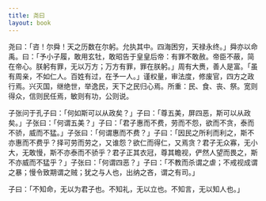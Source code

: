 ```yaml
---
title: 尧曰
layout: book
---
```


尧曰：「咨！尔舜！天之历数在尔躬。允执其中。四海困穷，天禄永终。」舜亦以命禹。曰：「予小子履，敢用玄牡，敢昭告于皇皇后帝：有罪不敢赦。帝臣不蔽，简在帝心。朕躬有罪，无以万方；万方有罪，罪在朕躬。」周有大赉，善人是富。「虽有周亲，不如仁人。百姓有过，在予一人。」谨权量，审法度，修废官，四方之政行焉。兴灭国，继绝世，举逸民，天下之民归心焉。所重：民、食、丧、祭。宽则得众，信则民任焉，敏则有功，公则说。

子张问于孔子曰：「何如斯可以从政矣？」子曰：「尊五美，屏四恶，斯可以从政矣。」子张曰：「何谓五美？」子曰：「君子惠而不费，劳而不怨，欲而不贪，泰而不骄，威而不猛。」子张曰：「何谓惠而不费？」子曰：「因民之所利而利之，斯不亦惠而不费乎？择可劳而劳之，又谁怨？欲仁而得仁，又焉贪？君子无众寡，无小大，无敢慢，斯不亦泰而不骄乎？君子正其衣冠，尊其瞻视，俨然人望而畏之，斯不亦威而不猛乎？」子张曰：「何谓四恶？」子曰：「不教而杀谓之虐；不戒视成谓之暴；慢令致期谓之贼；犹之与人也，出纳之吝，谓之有司。」

子曰：「不知命，无以为君子也。不知礼，无以立也。不知言，无以知人也。」

